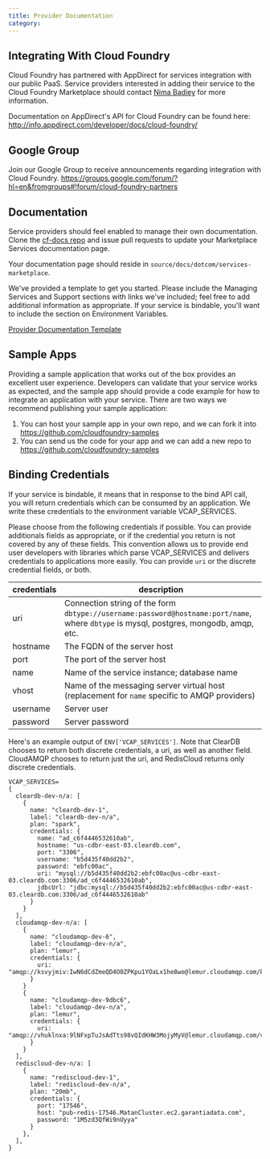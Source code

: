```yaml
---
title: Provider Documentation
category: 
---
```


## <a id='integration'></a>Integrating With Cloud Foundry ##

Cloud Foundry has partnered with AppDirect for services integration with our public PaaS. Service providers interested in adding their service to the Cloud Foundry Marketplace should contact [Nima Badiey](mailto:nbadiey@gopivotal.com) for more information. 

Documentation on AppDirect's API for Cloud Foundry can be found here:
http://info.appdirect.com/developer/docs/cloud-foundry/

## <a id='google-group'></a>Google Group ##

Join our Google Group to receive announcements regarding integration with Cloud Foundry.
https://groups.google.com/forum/?hl=en&fromgroups#!forum/cloud-foundry-partners

## <a id='docs'></a>Documentation ##

Service providers should feel enabled to manage their own documentation. Clone the [cf-docs repo](https://github.com/cloudfoundry/cf-docs) and issue pull requests to update your Marketplace Services documentation page. 

Your documentation page should reside in `source/docs/dotcom/services-marketplace`.

We've provided a template to get you started. Please include the Managing Services and Support sections with links we've included; feel free to add additional information as appropriate. If your service is bindable, you'll want to include the section on Environment Variables. 

[Provider Documentation Template](provider-template.html)

## <a id='sample-apps'></a>Sample Apps ##

Providing a sample application that works out of the box provides an excellent user experience. Developers can validate that your service works as expected, and the sample app should provide a code example for how to integrate an application with your service. There are two ways we recommend publishing your sample application:

1. You can host your sample app in your own repo, and we can fork it into https://github.com/cloudfoundry-samples
2. You can send us the code for your app and we can add a new repo to https://github.com/cloudfoundry-samples

## <a id='binding-credentials'></a>Binding Credentials ##

If your service is bindable, it means that in response to the bind API call, you will return credentials which can be consumed by an application. We write these credentials to the environment variable VCAP_SERVICES.

Please choose from the following credentials if possible. You can provide additionals fields as appropriate, or if the credential you return is not covered by any of these fields. This convention allows us to provide end user developers with libraries which parse VCAP_SERVICES and delivers credentials to applications more easily. You can provide `uri` or the discrete credential fields, or both. 

| credentials   | description |
|---------------|-------------|
| uri           | Connection string of the form `dbtype://username:password@hostname:port/name`, where `dbtype` is mysql, postgres, mongodb, amqp, etc. |
| hostname      | The FQDN of the server host |
| port          | The port of the server host |
| name          | Name of the service instance; database name |
| vhost         | Name of the messaging server virtual host (replacement for `name` specific to AMQP providers) |
| username      | Server user |
| password      | Server password |

Here's an example output of `ENV['VCAP_SERVICES']`. Note that ClearDB chooses to return both discrete credentials, a uri, as well as another field. CloudAMQP chooses to return just the uri, and RedisCloud returns only discrete credentials.

~~~
VCAP_SERVICES=
{
  cleardb-dev-n/a: [
    {
      name: "cleardb-dev-1",
      label: "cleardb-dev-n/a",
      plan: "spark",
      credentials: {
        name: "ad_c6f4446532610ab",
        hostname: "us-cdbr-east-03.cleardb.com",
        port: "3306",
        username: "b5d435f40dd2b2",
        password: "ebfc00ac",
        uri: "mysql://b5d435f40dd2b2:ebfc00ac@us-cdbr-east-03.cleardb.com:3306/ad_c6f4446532610ab",
        jdbcUrl: "jdbc:mysql://b5d435f40dd2b2:ebfc00ac@us-cdbr-east-03.cleardb.com:3306/ad_c6f4446532610ab"
      }
    }
  ],
  cloudamqp-dev-n/a: [
    {
      name: "cloudamqp-dev-6",
      label: "cloudamqp-dev-n/a",
      plan: "lemur",
      credentials: {
        uri: "amqp://ksvyjmiv:IwN6dCdZmeQD4O0ZPKpu1YOaLx1he8wo@lemur.cloudamqp.com/ksvyjmiv"
      }
    }
    {
      name: "cloudamqp-dev-9dbc6",
      label: "cloudamqp-dev-n/a",
      plan: "lemur",
      credentials: {
        uri: "amqp://vhuklnxa:9lNFxpTuJsAdTts98vQIdKHW3MojyMyV@lemur.cloudamqp.com/vhuklnxa"
      }
    }
  ],
  rediscloud-dev-n/a: [
    {
      name: "rediscloud-dev-1",
      label: "rediscloud-dev-n/a",
      plan: "20mb",
      credentials: {
        port: "17546",
        host: "pub-redis-17546.MatanCluster.ec2.garantiadata.com",
        password: "1M5zd3QfWi9nUyya"
      }
    },
  ],
}
~~~

